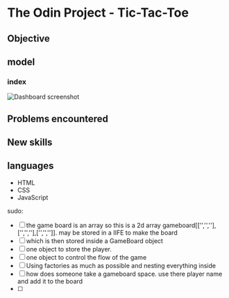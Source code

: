 # The Odin Project - Tic-Tac-Toe

## Objective

## model 
### index
![Dashboard screenshot](images/TOP-library.png)


## Problems encountered

## New skills


## languages
- HTML
- CSS
- JavaScript

sudo:

- [ ] the game board is an array so this is a 2d array gameboard[['','',''],['','',''],['','','']]. may be stored in a IIFE to make the board
- [ ] which is then stored inside a GameBoard object
- [ ] one object to store the player.
- [ ] one object to control the flow of the game
- [ ] Using factories as much as possible and nesting everything inside
- [ ] how does someone take a gameboard space. use there player name and add it to the board
- [ ] 
